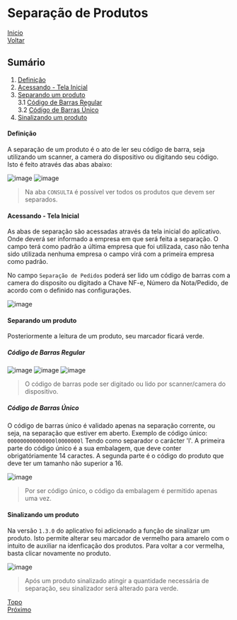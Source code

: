# Separação de Produtos

[Inicio](https://github.com/peedroca/documentations/blob/master/Pick%20'n'%20Go/home.md#pick-n-go) </br>
[Voltar](https://github.com/peedroca/documentations/blob/master/Pick%20'n'%20Go/login.md#login)

## Sumário

1. [Definição](https://github.com/peedroca/documentations/blob/master/Pick%20'n'%20Go/separacaoProdutos.md#defini%C3%A7%C3%A3o)
2. [Acessando - Tela Inicial](https://github.com/peedroca/documentations/blob/master/Pick%20'n'%20Go/separacaoProdutos.md#acessando---tela-inicial)
3. [Separando um produto](https://github.com/peedroca/documentations/blob/master/Pick%20'n'%20Go/separacaoProdutos.md#separando-um-produto) <br>
3.1 [Código de Barras Regular](https://github.com/peedroca/documentations/blob/master/Pick%20'n'%20Go/separacaoProdutos.md#c%C3%B3digo-de-barras-regular) <br>
3.2 [Código de Barras Único](https://github.com/peedroca/documentations/blob/master/Pick%20'n'%20Go/separacaoProdutos.md#c%C3%B3digo-de-barras-%C3%BAnico)
4. [Sinalizando um produto](https://github.com/peedroca/documentations/blob/master/Pick%20'n'%20Go/separacaoProdutos.md#sinalizando-um-produto) 

#### Definição

A separação de um produto é o ato de ler seu código de barra, seja utilizando um scanner, a camera do dispositivo ou digitando seu código.
Isto é feito através das abas abaixo:

![image](http://hunes.com.br/imagens/mobile/pickngo/018.png)
![image](http://hunes.com.br/imagens/mobile/pickngo/017.png)
> Na aba `CONSULTA` é possível ver todos os produtos que devem ser separados.

#### Acessando - Tela Inicial

As abas de separação são acessadas através da tela inicial do aplicativo. Onde deverá ser informado a empresa em que será feita a separação. O campo terá como padrão a última empresa que foi utilizada, caso não tenha sido utilizada nenhuma empresa o campo virá com a primeira empresa como padrão.

No campo `Separação de Pedidos` poderá ser lido um código de barras com a camera do disposito ou digitado a Chave NF-e, Número da Nota/Pedido, de acordo com o definido nas configurações.

![image](http://hunes.com.br/imagens/mobile/pickngo/026.png)

#### Separando um produto

Posteriormente a leitura de um produto, seu marcador ficará verde.

##### Código de Barras Regular

![image](http://hunes.com.br/imagens/mobile/pickngo/021.png)
![image](http://hunes.com.br/imagens/mobile/pickngo/022.png)
![image](http://hunes.com.br/imagens/mobile/pickngo/023.png)
> O código de barras pode ser digitado ou lido por scanner/camera do dispositivo.

##### Código de Barras Único

O código de barras único é validado apenas na separação corrente, ou seja, na separação que estiver em aberto. Exemplo de código único: `000000000000000l0000000l` Tendo como separador o carácter 'l'. A primeira parte do código único é a sua embalagem, que deve conter obrigatóriamente 14 caractes. A segunda parte é o código do produto que deve ter um tamanho não superior a 16.

![image](http://hunes.com.br/imagens/mobile/pickngo/024.png)
> Por ser código único, o código da embalagem é permitido apenas uma vez.

#### Sinalizando um produto

Na versão `1.3.0` do aplicativo foi adicionado a função de sinalizar um produto. Isto permite alterar seu marcador de vermelho para amarelo com o intuito de auxiliar na idenficação dos produtos. Para voltar a cor vermelha, basta clicar novamente no produto.

![image](http://hunes.com.br/imagens/mobile/pickngo/020.png)
> Após um produto sinalizado atingir a quantidade necessária de separação, seu sinalizador será alterado para verde.

[Topo](https://github.com/peedroca/documentations/blob/master/Pick%20'n'%20Go/separacaoProdutos.md#separa%C3%A7%C3%A3o-de-produtos) <br>
[Próximo](https://github.com/peedroca/documentations/blob/master/Pick%20'n'%20Go/sobre.md#sobre)
